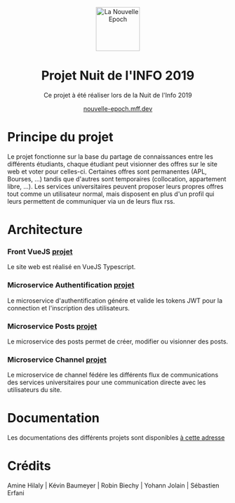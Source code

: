<p align="center"><img width="100" src="https://avatars0.githubusercontent.com/u/58552280?s=200&v=4" alt="La Nouvelle Epoch"></p>

<h1 align="center">Projet Nuit de l'INFO 2019</h1>

<p align="center">
Ce projet à été réaliser lors de la Nuit de l'Info 2019  
</p>

<p align="center">
<a href="nouvelle-epoch.mff.dev">nouvelle-epoch.mff.dev</a>
</p>

# Principe du projet

Le projet fonctionne sur la base du partage de connaissances entre les différents étudiants, chaque étudiant peut visionner des offres sur le site web et voter pour celles-ci. Certaines offres sont permanentes (APL, Bourses, ...) tandis que d'autres sont temporaires (collocation, appartement libre, ...). Les services universitaires peuvent proposer leurs propres offres tout comme un utilisateur normal, mais disposent en plus d'un profil qui leurs permettent de communiquer via un de leurs flux rss.

# Architecture

### Front VueJS [projet](https://github.com/La-Nouvelle-Epoch-18/Ine-front)

Le site web est réalisé en VueJS Typescript.

### Microservice Authentification [projet](https://github.com/La-Nouvelle-Epoch-18/lne-user)

Le microservice d'authentification génére et valide les tokens JWT pour la connection et l'inscription des utilisateurs. 

### Microservice Posts [projet](https://github.com/La-Nouvelle-Epoch-18/lne-posts)

Le microservice des posts permet de créer, modifier ou visionner des posts.

### Microservice Channel [projet](https://github.com/La-Nouvelle-Epoch-18/lne-channel)

Le microservice de channel fédére les différents flux de communications des services universitaires pour une communication directe avec les utilisateurs du site.

# Documentation

Les documentations des différents projets sont disponibles [à cette adresse](https://github.com/La-Nouvelle-Epoch-18/lne-doc)

# Crédits

Amine Hilaly | Kévin Baumeyer | Robin Biechy | Yohann Jolain | Sébastien Erfani
